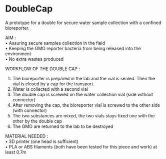 # DoubleCap
A prototype for a double for secure water sample collection with a confined bioreporter.

AIM : <br>
• Assuring secure samples collection in the field <br>
• Keeping the GMO reporter bacteria from being released into the environment <br>
• No extra wastes produced <br>

WORKFLOW OF THE DOUBLE CAP : <br>
1) The bioreporter is prepared in the lab and the vial is sealed. Then the vial is closed by a cap for the transport. <br>
2) Water is collected with a second vial <br>
3) The double cap is screwed on the water collection vial (side without connector) <br>
4) After removing the cap, the bioreporter vial is screwed to the other side (with connector) <br>
5) The two substances are mixed, the two vials stays fixed one with the other by the double cap <br>
6) The GMO are returned to the lab to be destroyed <br>

MATERIAL NEEDED : <br>
• 3D printer (one head is sufficient) <br>
• PLA or ABS filaments (both have been tested for this piece and work) at least 0.7m <br>
